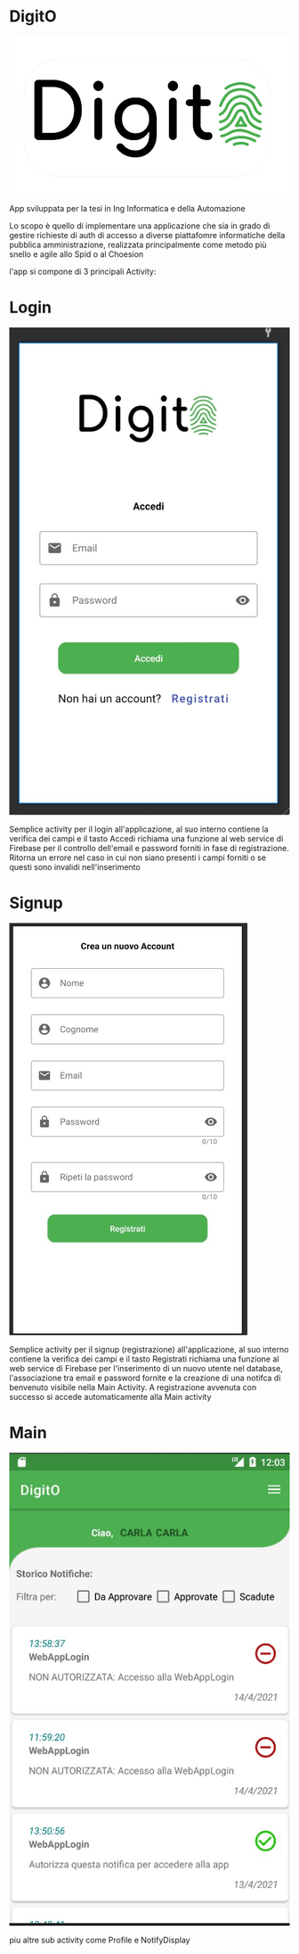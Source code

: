 # DigitO

![](https://github.com/JhonTXdons/DigitO/blob/master/Senza%20titolo-1.png)

App sviluppata per la tesi in Ing Informatica e della Automazione

Lo scopo è quello di implementare una applicazione che sia in grado di gestire richieste di auth di accesso a diverse piattafomre informatiche della pubblica amministrazione,
realizzata principalmente come metodo più snello e agile allo Spid o al Choesion

l'app si compone di 3 principali Activity:

# Login

![](https://github.com/JhonTXdons/DigitO/blob/master/WhatsApp%20Image%202021-04-14%20at%2000.51.59.jpeg)

Semplice activity per il login all'applicazione, al suo interno contiene la verifica dei campi e il tasto Accedi richiama una funzione al web service di Firebase per il controllo dell'email e password forniti in fase di registrazione. Ritorna un errore nel caso in cui non siano presenti i campi forniti o se questi sono invalidi nell'inserimento

# Signup

![](https://github.com/JhonTXdons/DigitO/blob/master/WhatsApp%20Image%202021-04-14%20at%2000.51.59%20(1).jpeg)

Semplice activity per il signup (registrazione) all'applicazione, al suo interno contiene la verifica dei campi e il tasto Registrati richiama una funzione al web service di Firebase per l'inserimento di un nuovo utente nel database, l'associazione tra email e password fornite e la creazione di una notifca di benvenuto visibile nella Main Activity. A registrazione avvenuta con successo si accede automaticamente alla Main activity

# Main

![](https://github.com/JhonTXdons/DigitO/blob/master/WhatsApp%20Image%202021-04-14%20at%2014.04.11.jpeg)

piu altre sub activity come Profile e NotifyDisplay
